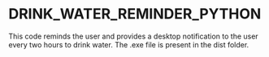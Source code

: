 # DRINK_WATER_REMINDER_PYTHON
This code reminds the user and provides a desktop notification to the user every two hours to drink water.
The .exe file is present in the dist folder.
